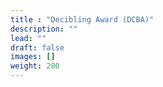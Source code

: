 ```yaml
---
title : "Decibling Award (DCBA)"
description: ""
lead: ""
draft: false
images: []
weight: 200
---
```

